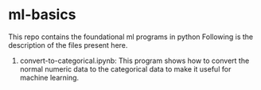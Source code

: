 # ml-basics
This repo contains the foundational ml programs in python Following is the description of the files present here.

1. convert-to-categorical.ipynb: This program shows how to convert the normal numeric data to the categorical data to make it useful for machine learning.
